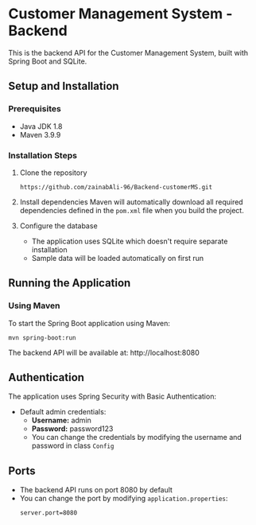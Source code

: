 # Customer Management System - Backend

This is the backend API for the Customer Management System, built with Spring Boot and SQLite.

## Setup and Installation

### Prerequisites

- Java JDK 1.8
- Maven 3.9.9

### Installation Steps

1. Clone the repository 
   ```
   https://github.com/zainabAli-96/Backend-customerMS.git
   ```

2. Install dependencies
   Maven will automatically download all required dependencies defined in the `pom.xml` file when you build the project.

3. Configure the database
   - The application uses SQLite which doesn't require separate installation
   - Sample data will be loaded automatically on first run

## Running the Application

### Using Maven

To start the Spring Boot application using Maven:

```
mvn spring-boot:run
```


The backend API will be available at: http://localhost:8080

## Authentication

The application uses Spring Security with Basic Authentication:

- Default admin credentials:
  - **Username:** admin
  - **Password:** password123
  - You can change the credentials by modifying the username and password in class `Config`

## Ports

- The backend API runs on port 8080 by default
- You can change the port by modifying `application.properties`:
  ```
  server.port=8080
  ```
